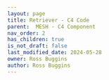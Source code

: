 ```yaml
---
layout: page
title: Retriever - C4 Code
parent:  MESH - C4 Component
nav_order: 2
has_children: true
is_not_draft: false
last_modified_date: 2024-05-28
owner: Ross Buggins
author: Ross Buggins
---
```

